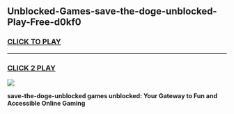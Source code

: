 
## Unblocked-Games-save-the-doge-unblocked-Play-Free-d0kf0
<h3>
<a href="https://premium76.site?title=save-the-doge-unblocked&ref=19M">CLICK TO PLAY</a></h3>
<hr>

<h3>
<a href="https://premium76.site?title=save-the-doge-unblocked&ref=19M">CLICK 2 PLAY</a>
  
</h3>

<a href="https://premium76.site?title=save-the-doge-unblocked&ref=19M"><img src="https://clearcache.store/games.png"></a>


**save-the-doge-unblocked games unblocked: Your Gateway to Fun and Accessible Online Gaming**
